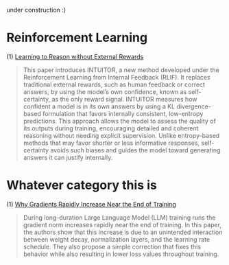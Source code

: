 under construction :)

# Reinforcement Learning 
(1) [Learning to Reason without External Rewards](https://arxiv.org/abs/2505.19590)  
> This paper introduces INTUITOR, a new method developed under the Reinforcement Learning from Internal Feedback (RLIF). It replaces traditional external rewards, such as human feedback or correct answers, by using the model’s own confidence, known as self-certainty, as the only reward signal. INTUITOR measures how confident a model is in its own answers by using a KL divergence-based formulation that favors internally consistent, low-entropy predictions. This approach allows the model to assess the quality of its outputs during training, encouraging detailed and coherent reasoning without needing explicit supervision. Unlike entropy-based methods that may favor shorter or less informative responses, self-certainty avoids such biases and guides the model toward generating answers it can justify internally.


# Whatever category this is
(1) [Why Gradients Rapidly Increase Near the End of Training](https://arxiv.org/abs/2506.02285)
> During long-duration Large Language Model (LLM) training runs the gradient norm increases rapidly near the end of training. In this paper, the authors show that this increase is due to an unintended interaction between weight decay, normalization layers, and the learning rate schedule. They also propose a simple correction that fixes this behavior while also resulting in lower loss values throughout training.

